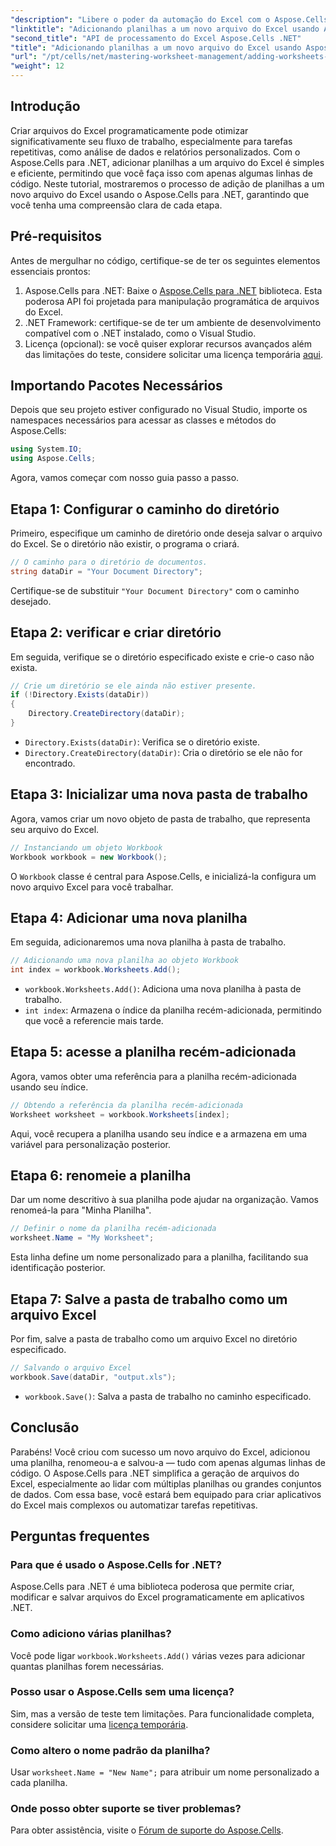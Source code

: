 ```yaml
---
"description": "Libere o poder da automação do Excel com o Aspose.Cells para .NET. Este tutorial passo a passo guia você na criação de arquivos do Excel programaticamente, adicionando e renomeando planilhas e salvando seu trabalho sem esforço."
"linktitle": "Adicionando planilhas a um novo arquivo do Excel usando Aspose.Cells"
"second_title": "API de processamento do Excel Aspose.Cells .NET"
"title": "Adicionando planilhas a um novo arquivo do Excel usando Aspose.Cells"
"url": "/pt/cells/net/mastering-worksheet-management/adding-worksheets-to-new-excel-file/"
"weight": 12
---
```


## Introdução

Criar arquivos do Excel programaticamente pode otimizar significativamente seu fluxo de trabalho, especialmente para tarefas repetitivas, como análise de dados e relatórios personalizados. Com o Aspose.Cells para .NET, adicionar planilhas a um arquivo do Excel é simples e eficiente, permitindo que você faça isso com apenas algumas linhas de código. Neste tutorial, mostraremos o processo de adição de planilhas a um novo arquivo do Excel usando o Aspose.Cells para .NET, garantindo que você tenha uma compreensão clara de cada etapa.

## Pré-requisitos

Antes de mergulhar no código, certifique-se de ter os seguintes elementos essenciais prontos:

1. Aspose.Cells para .NET: Baixe o [Aspose.Cells para .NET](https://releases.aspose.com/cells/net/) biblioteca. Esta poderosa API foi projetada para manipulação programática de arquivos do Excel.
2. .NET Framework: certifique-se de ter um ambiente de desenvolvimento compatível com o .NET instalado, como o Visual Studio.
3. Licença (opcional): se você quiser explorar recursos avançados além das limitações do teste, considere solicitar uma licença temporária [aqui](https://purchase.aspose.com/temporary-license/).

## Importando Pacotes Necessários

Depois que seu projeto estiver configurado no Visual Studio, importe os namespaces necessários para acessar as classes e métodos do Aspose.Cells:

```csharp
using System.IO;
using Aspose.Cells;
```

Agora, vamos começar com nosso guia passo a passo.

## Etapa 1: Configurar o caminho do diretório

Primeiro, especifique um caminho de diretório onde deseja salvar o arquivo do Excel. Se o diretório não existir, o programa o criará.

```csharp
// O caminho para o diretório de documentos.
string dataDir = "Your Document Directory";
```

Certifique-se de substituir `"Your Document Directory"` com o caminho desejado.

## Etapa 2: verificar e criar diretório

Em seguida, verifique se o diretório especificado existe e crie-o caso não exista.

```csharp
// Crie um diretório se ele ainda não estiver presente.
if (!Directory.Exists(dataDir))
{
    Directory.CreateDirectory(dataDir);
}
```

- `Directory.Exists(dataDir)`: Verifica se o diretório existe.
- `Directory.CreateDirectory(dataDir)`: Cria o diretório se ele não for encontrado.

## Etapa 3: Inicializar uma nova pasta de trabalho

Agora, vamos criar um novo objeto de pasta de trabalho, que representa seu arquivo do Excel.

```csharp
// Instanciando um objeto Workbook
Workbook workbook = new Workbook();
```

O `Workbook` classe é central para Aspose.Cells, e inicializá-la configura um novo arquivo Excel para você trabalhar.

## Etapa 4: Adicionar uma nova planilha

Em seguida, adicionaremos uma nova planilha à pasta de trabalho.

```csharp
// Adicionando uma nova planilha ao objeto Workbook
int index = workbook.Worksheets.Add();
```

- `workbook.Worksheets.Add()`: Adiciona uma nova planilha à pasta de trabalho.
- `int index`: Armazena o índice da planilha recém-adicionada, permitindo que você a referencie mais tarde.

## Etapa 5: acesse a planilha recém-adicionada

Agora, vamos obter uma referência para a planilha recém-adicionada usando seu índice.

```csharp
// Obtendo a referência da planilha recém-adicionada
Worksheet worksheet = workbook.Worksheets[index];
```

Aqui, você recupera a planilha usando seu índice e a armazena em uma variável para personalização posterior.

## Etapa 6: renomeie a planilha

Dar um nome descritivo à sua planilha pode ajudar na organização. Vamos renomeá-la para "Minha Planilha".

```csharp
// Definir o nome da planilha recém-adicionada
worksheet.Name = "My Worksheet";
```

Esta linha define um nome personalizado para a planilha, facilitando sua identificação posterior.

## Etapa 7: Salve a pasta de trabalho como um arquivo Excel

Por fim, salve a pasta de trabalho como um arquivo Excel no diretório especificado.

```csharp
// Salvando o arquivo Excel
workbook.Save(dataDir, "output.xls");
```

- `workbook.Save()`: Salva a pasta de trabalho no caminho especificado.

## Conclusão

Parabéns! Você criou com sucesso um novo arquivo do Excel, adicionou uma planilha, renomeou-a e salvou-a — tudo com apenas algumas linhas de código. O Aspose.Cells para .NET simplifica a geração de arquivos do Excel, especialmente ao lidar com múltiplas planilhas ou grandes conjuntos de dados. Com essa base, você estará bem equipado para criar aplicativos do Excel mais complexos ou automatizar tarefas repetitivas.

## Perguntas frequentes

### Para que é usado o Aspose.Cells for .NET?
Aspose.Cells para .NET é uma biblioteca poderosa que permite criar, modificar e salvar arquivos do Excel programaticamente em aplicativos .NET.

### Como adiciono várias planilhas?
Você pode ligar `workbook.Worksheets.Add()` várias vezes para adicionar quantas planilhas forem necessárias.

### Posso usar o Aspose.Cells sem uma licença?
Sim, mas a versão de teste tem limitações. Para funcionalidade completa, considere solicitar uma [licença temporária](https://purchase.aspose.com/temporary-license/).

### Como altero o nome padrão da planilha?
Usar `worksheet.Name = "New Name";` para atribuir um nome personalizado a cada planilha.

### Onde posso obter suporte se tiver problemas?
Para obter assistência, visite o [Fórum de suporte do Aspose.Cells](https://forum.aspose.com/c/cells/9).